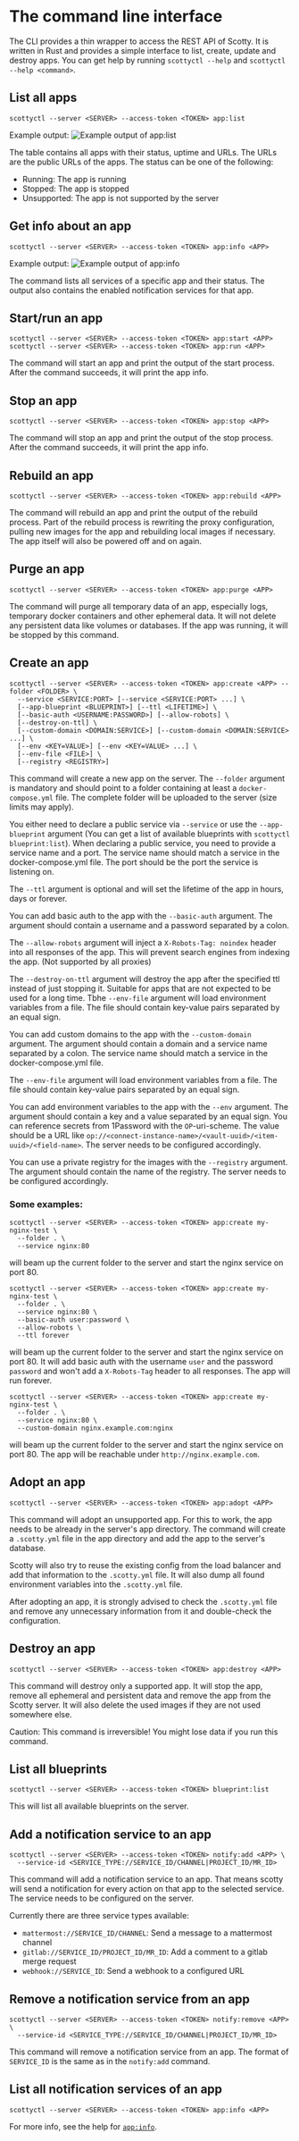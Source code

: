 # The command line interface

The CLI provides a thin wrapper to access the REST API of Scotty. It is
written in Rust and provides a simple interface to list, create, update and
destroy apps. You can get help by running `scottyctl --help` and
`scottyctl --help <command>`.

## List all apps

```shell
scottyctl --server <SERVER> --access-token <TOKEN> app:list
```

Example output:
![Example output of app:list](assets/cli/app-list.png)

The table contains all apps with their status, uptime and URLs. The URLs are the
public URLs of the apps. The status can be one of the following:

* Running: The app is running
* Stopped: The app is stopped
* Unsupported: The app is not supported by the server

## Get info about an app

```shell
scottyctl --server <SERVER> --access-token <TOKEN> app:info <APP>
```

Example output:
![Example output of app:info](assets/cli/app-info.png)

The command lists all services of a specific app and their status. The output
also contains the enabled notification services for that app.

## Start/run an app

```shell
scottyctl --server <SERVER> --access-token <TOKEN> app:start <APP>
scottyctl --server <SERVER> --access-token <TOKEN> app:run <APP>
```

The command will start an app and print the output of the start process. After
the command succeeds, it will print the app info.

## Stop an app

```shell
scottyctl --server <SERVER> --access-token <TOKEN> app:stop <APP>
```

The command will stop an app and print the output of the stop process. After
the command succeeds, it will print the app info.

## Rebuild an app

```shell
scottyctl --server <SERVER> --access-token <TOKEN> app:rebuild <APP>
```

The command will rebuild an app and print the output of the rebuild process.
Part of the rebuild process is rewriting the proxy configuration, pulling new
images for the app and rebuilding local images if necessary. The app itself will
also be powered off and on again.

## Purge an app

```shell
scottyctl --server <SERVER> --access-token <TOKEN> app:purge <APP>
```
The command will purge all temporary data of an app, especially logs,
temporary docker containers and other ephemeral data. It will not delete any
persistent data like volumes or databases. If the app was running, it will be
stopped by this command.

## Create an app

```shell
scottyctl --server <SERVER> --access-token <TOKEN> app:create <APP> --folder <FOLDER> \
  --service <SERVICE:PORT> [--service <SERVICE:PORT> ...] \
  [--app-blueprint <BLUEPRINT>] [--ttl <LIFETIME>] \
  [--basic-auth <USERNAME:PASSWORD>] [--allow-robots] \
  [--destroy-on-ttl] \
  [--custom-domain <DOMAIN:SERVICE>] [--custom-domain <DOMAIN:SERVICE> ...] \
  [--env <KEY=VALUE>] [--env <KEY=VALUE> ...] \
  [--env-file <FILE>] \
  [--registry <REGISTRY>]
```

This command will create a new app on the server. The `--folder` argument is
mandatory and should point to a folder containing at least a `docker-compose.yml`
file. The complete folder will be uploaded to the server (size limits may apply).

You either need to declare a public service via `--service` or use the
`--app-blueprint` argument (You can get a list of available blueprints with
`scottyctl blueprint:list`). When declaring a public service, you need to
provide a service name and a port. The service name should match a service in the
docker-compose.yml file. The port should be the port the service is listening on.

The `--ttl` argument is optional and will set the lifetime of the app in hours,
days or forever.

You can add basic auth to the app with the `--basic-auth` argument. The argument
should contain a username and a password separated by a colon.

The `--allow-robots` argument will inject a `X-Robots-Tag: noindex` header into
all responses of the app. This will prevent search engines from indexing the app.
(Not supported by all proxies)

The `--destroy-on-ttl` argument will destroy the app after the specified ttl
instead of just stopping it. Suitable for apps that are not expected to be used
for a long time.
Tbhe `--env-file` argument will load environment variables from a file. The file
should contain key-value pairs separated by an equal sign.

You can add custom domains to the app with the `--custom-domain` argument. The
argument should contain a domain and a service name separated by a colon. The
service name should match a service in the docker-compose.yml file.

The `--env-file` argument will load environment variables from a file. The file
should contain key-value pairs separated by an equal sign.

You can add environment variables to the app with the `--env` argument. The
argument should contain a key and a value separated by an equal sign. You can
reference secrets from 1Password with the `OP`-uri-scheme. The value should be
a URL like `op://<connect-instance-name>/<vault-uuid>/<item-uuid>/<field-name>`.
The server needs to be configured accordingly.

You can use a private registry for the images with the `--registry` argument. The
argument should contain the name of the registry. The server needs to be
configured accordingly.

### Some examples:

```shell
scottyctl --server <SERVER> --access-token <TOKEN> app:create my-nginx-test \
  --folder . \
  --service nginx:80
```

will beam up the current folder to the server and start the nginx service on port 80.

```shell
scottyctl --server <SERVER> --access-token <TOKEN> app:create my-nginx-test \
  --folder . \
  --service nginx:80 \
  --basic-auth user:password \
  --allow-robots \
  --ttl forever
```

will beam up the current folder to the server and start the nginx service on port 80.
It will add basic auth with the username `user` and the password `password` and
won't add a `X-Robots-Tag` header to all responses. The app will run forever.

```shell
scottyctl --server <SERVER> --access-token <TOKEN> app:create my-nginx-test \
  --folder . \
  --service nginx:80 \
  --custom-domain nginx.example.com:nginx
```

will beam up the current folder to the server and start the nginx service on port 80.
The app will be reachable under `http://nginx.example.com`.

## Adopt an app

```shell
scottyctl --server <SERVER> --access-token <TOKEN> app:adopt <APP>
```

This command will adopt an unsupported app. For this to work, the app needs to
be already in the server's app directory. The command will create a `.scotty.yml`
file in the app directory and add the app to the server's database.

Scotty will also try to reuse the existing config from the load balancer and add
that information to the `.scotty.yml` file. It will also dump all found
environment variables into the `.scotty.yml` file.

After adopting an app, it is strongly advised to check the `.scotty.yml` file and
remove any unnecessary information from it and double-check the configuration.

## Destroy an app

```shell
scottyctl --server <SERVER> --access-token <TOKEN> app:destroy <APP>
```

This command will destroy only a supported app. It will stop the app, remove
all ephemeral and persistent data and remove the app from the Scotty server.
It will also delete the used images if they are not used somewhere else.

Caution: This command is irreversible! You might lose data if you run this command.

## List all blueprints

```shell
scottyctl --server <SERVER> --access-token <TOKEN> blueprint:list
```

This will list all available blueprints on the server.

## Add a notification service to an app

```shell
scottyctl --server <SERVER> --access-token <TOKEN> notify:add <APP> \
  --service-id <SERVICE_TYPE://SERVICE_ID/CHANNEL|PROJECT_ID/MR_ID>
```

This command will add a notification service to an app. That means scotty will
send a notification for every action on that app to the selected service. The
service needs to be configured on the server.

Currently there are three service types available:
  * `mattermost://SERVICE_ID/CHANNEL`: Send a message to a mattermost channel
  * `gitlab://SERVICE_ID/PROJECT_ID/MR_ID`: Add a comment to a gitlab merge request
  * `webhook://SERVICE_ID`: Send a webhook to a configured URL

## Remove a notification service from an app

```shell
scottyctl --server <SERVER> --access-token <TOKEN> notify:remove <APP> \
  --service-id <SERVICE_TYPE://SERVICE_ID/CHANNEL|PROJECT_ID/MR_ID>
```

This command will remove a notification service from an app. The format of
`SERVICE_ID` is the same as in the `notify:add` command.

## List all notification services of an app

```shell
scottyctl --server <SERVER> --access-token <TOKEN> app:info <APP>
```

For more info, see the help for [`app:info`](http://localhost:8080/cli.html#get-info-about-an-app).
